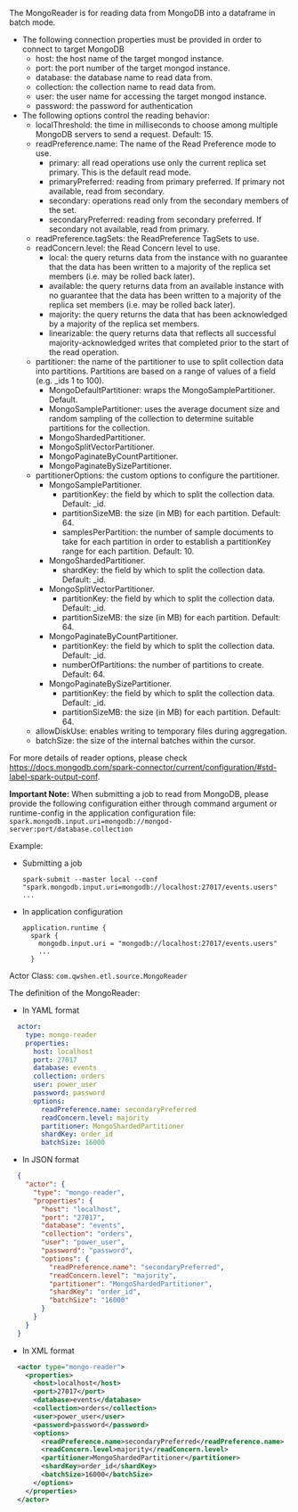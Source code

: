The MongoReader is for reading data from MongoDB into a dataframe in batch mode.

- The following connection properties must be provided in order to connect to target MongoDB
    - host: the host name of the target mongod instance.
    - port: the port number of the target mongod instance.
    - database: the database name to read data from.
    - collection: the collection name to read data from.
    - user: the user name for accessing the target mongod instance.
    - password: the password for authentication
- The following options control the reading behavior:
    - localThreshold: the time in milliseconds to choose among multiple MongoDB servers to send a request. Default: 15.
    - readPreference.name: The name of the Read Preference mode to use.
      - primary: all read operations use only the current replica set primary. This is the default read mode.
      - primaryPreferred: reading from primary preferred. If primary not available, read from secondary.
      - secondary: operations read only from the secondary members of the set.
      - secondaryPreferred: reading from secondary preferred. If secondary not available, read from primary.
    - readPreference.tagSets: the ReadPreference TagSets to use.
    - readConcern.level: the Read Concern level to use.
      - local: the query returns data from the instance with no guarantee that the data has been written to a majority of the replica set members (i.e. may be rolled back later).
      - available: the query returns data from an available instance with no guarantee that the data has been written to a majority of the replica set members (i.e. may be rolled back later).
      - majority: the query returns the data that has been acknowledged by a majority of the replica set members.
      - linearizable: the query returns data that reflects all successful majority-acknowledged writes that completed prior to the start of the read operation.
    - partitioner: the name of the partitioner to use to split collection data into partitions. Partitions are based on a range of values of a field (e.g. _ids 1 to 100).
      - MongoDefaultPartitioner: wraps the MongoSamplePartitioner. Default.
      - MongoSamplePartitioner: uses the average document size and random sampling of the collection to determine suitable partitions for the collection.
      - MongoShardedPartitioner.
      - MongoSplitVectorPartitioner.
      - MongoPaginateByCountPartitioner.
      - MongoPaginateBySizePartitioner.
    - partitionerOptions: the custom options to configure the partitioner.
      - MongoSamplePartitioner.
        - partitionKey: the field by which to split the collection data. Default: _id.
        - partitionSizeMB: the size (in MB) for each partition. Default: 64.
        - samplesPerPartition: the number of sample documents to take for each partition in order to establish a partitionKey range for each partition. Default: 10.
      - MongoShardedPartitioner.
        - shardKey: the field by which to split the collection data. Default: _id.
      - MongoSplitVectorPartitioner.
        - partitionKey: the field by which to split the collection data. Default: _id.
        - partitionSizeMB: the size (in MB) for each partition. Default: 64.
      - MongoPaginateByCountPartitioner.
        - partitionKey: the field by which to split the collection data. Default: _id.
        - numberOfPartitions: the number of partitions to create. Default: 64.
      - MongoPaginateBySizePartitioner.
        - partitionKey: the field by which to split the collection data. Default: _id.
        - partitionSizeMB: the size (in MB) for each partition. Default: 64.
    - allowDiskUse: enables writing to temporary files during aggregation.
    - batchSize: the size of the internal batches within the cursor.

For more details of reader options, please check https://docs.mongodb.com/spark-connector/current/configuration/#std-label-spark-output-conf.

<b>Important Note:</b> When submitting a job to read from MongoDB, please provide the following configuration either through command argument or runtime-config in the application configuration file:    
```spark.mongodb.input.uri=mongodb://mongod-server:port/database.collection```

Example:

- Submitting a job
  ```
  spark-submit --master local --conf "spark.mongodb.input.uri=mongodb://localhost:27017/events.users" ...
  ```
- In application configuration
  ```
  application.runtime {
    spark {
      mongodb.input.uri = "mongodb://localhost:27017/events.users"
      ...
    }
  ```

Actor Class: `com.qwshen.etl.source.MongoReader`

The definition of the MongoReader:
- In YAML format
```yaml
  actor:
    type: mongo-reader
    properties:
      host: localhost
      port: 27017
      database: events
      collection: orders
      user: power_user
      password: password
      options:
        readPreference.name: secondaryPreferred
        readConcern.level: majority
        partitioner: MongoShardedPartitioner
        shardKey: order_id
        batchSize: 16000
```
- In JSON format
```json
  {
    "actor": {
      "type": "mongo-reader",
      "properties": {
        "host": "localhost",
        "port": "27017",
        "database": "events",
        "collection": "orders",
        "user": "power_user",
        "password": "password",
        "options": {
          "readPreference.name": "secondaryPreferred",
          "readConcern.level": "majority",
          "partitioner": "MongoShardedPartitioner",
          "shardKey": "order_id",
          "batchSize": "16000"
        }
      }
    }
  }
```
- In XML format
```xml
  <actor type="mongo-reader">
    <properties>
      <host>localhost</host>
      <port>27017</port>
      <database>events</database>
      <collection>orders</collection>
      <user>power_user</user>
      <password>password</password>
      <options>
        <readPreference.name>secondaryPreferred</readPreference.name>
        <readConcern.level>majority</readConcern.level>
        <partitioner>MongoShardedPartitioner</partitioner>
        <shardKey>order_id</shardKey>
        <batchSize>16000</batchSize>
      </options>
    </properties>
  </actor>
```
